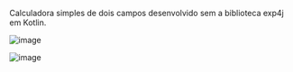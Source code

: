 Calculadora simples de dois campos desenvolvido sem a biblioteca exp4j em Kotlin.

![image](https://user-images.githubusercontent.com/69170713/110396392-b9539880-804e-11eb-8a77-b010d6d3e2ae.png)

![image](https://user-images.githubusercontent.com/69170713/110396429-c7a1b480-804e-11eb-9be9-90b15ac0c39a.png)

